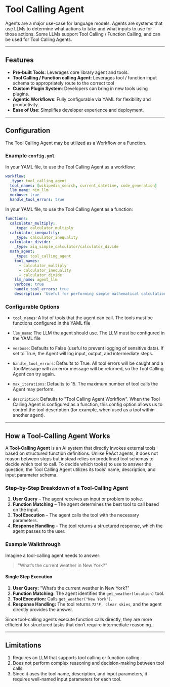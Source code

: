<!--
SPDX-FileCopyrightText: Copyright (c) 2025, NVIDIA CORPORATION & AFFILIATES. All rights reserved.
SPDX-License-Identifier: Apache-2.0

Licensed under the Apache License, Version 2.0 (the "License");
you may not use this file except in compliance with the License.
You may obtain a copy of the License at

http://www.apache.org/licenses/LICENSE-2.0

Unless required by applicable law or agreed to in writing, software
distributed under the License is distributed on an "AS IS" BASIS,
WITHOUT WARRANTIES OR CONDITIONS OF ANY KIND, either express or implied.
See the License for the specific language governing permissions and
limitations under the License.
-->

# Tool Calling Agent

Agents are a major use-case for language models. Agents are systems that use LLMs to determine what actions to take and what inputs to use for those actions.
Some LLMs support Tool Calling / Function Calling, and can be used for Tool Calling Agents. 

---

## Features
- **Pre-built Tools**: Leverages core library agent and tools.
- **Tool Calling / Function calling Agent:** Leverages tool / function input schema to appropriately route to the correct tool
- **Custom Plugin System**: Developers can bring in new tools using plugins.
- **Agentic Workflows**: Fully configurable via YAML for flexibility and productivity.
- **Ease of Use**: Simplifies developer experience and deployment.

---

## Configuration
The Tool Calling Agent may be utilized as a Workflow or a Function.

### Example `config.yml`
In your YAML file, to use the Tool Calling Agent as a workflow:
```yaml
workflow:
  _type: tool_calling_agent
  tool_names: [wikipedia_search, current_datetime, code_generation]
  llm_name: nim_llm
  verbose: true
  handle_tool_errors: true
```
In your YAML file, to use the Tool Calling Agent as a function:
```yaml
functions:
  calculator_multiply:
    _type: calculator_multiply
  calculator_inequality:
    _type: calculator_inequality
  calculator_divide:
    _type: aiq_simple_calculator/calculator_divide
  math_agent:
    _type: tool_calling_agent
    tool_names:
      - calculator_multiply
      - calculator_inequality
      - calculator_divide
    llm_name: agent_llm
    verbose: true
    handle_tool_errors: true
    description: 'Useful for performing simple mathematical calculations.' 
```

### Configurable Options
<ul> <li>

`tool_names`: A list of tools that the agent can call.  The tools must be functions configured in the YAML file 
</li><li>

`llm_name`: The LLM the agent should use.  The LLM must be configured in the YAML file 
</li><li>

`verbose`: Defaults to False (useful to prevent logging of sensitive data).  If set to True, the Agent will log input, output, and intermediate steps. 
</li><li>

`handle_tool_errors`: Defaults to True.  All tool errors will be caught and a ToolMessage with an error message will be returned, so the Tool Calling Agent can try again. 
</li><li>

`max_iterations`: Defaults to 15.  The maximum number of tool calls the Agent may perform. 
</li><li>

`description`:  Defaults to "Tool Calling Agent Workflow".  When the Tool Calling Agent is configured as a function, this config option allows us to control
the tool description (for example, when used as a tool within another agent).
</li></ul>

---

## How a Tool-Calling Agent Works

A **Tool-Calling Agent** is an AI system that directly invokes external tools based on structured function definitions. 
Unlike ReAct agents, it does not reason between steps but instead relies on predefined tool schemas to decide which tool to call.  To decide which tool(s) to use to answer the question, the Tool Calling Agent utilizes its tools' name, description, and input parameter schema. 

### Step-by-Step Breakdown of a Tool-Calling Agent

1. **User Query** – The agent receives an input or problem to solve.  
2. **Function Matching** – The agent determines the best tool to call based on the input.  
3. **Tool Execution** – The agent calls the tool with the necessary parameters.  
4. **Response Handling** – The tool returns a structured response, which the agent passes to the user.  

### **Example Walkthrough**

Imagine a tool-calling agent needs to answer:

> "What’s the current weather in New York?"

#### Single Step Execution
1. **User Query:** "What’s the current weather in New York?"  
2. **Function Matching:** The agent identifies the `get_weather(location)` tool.  
3. **Tool Execution:** Calls `get_weather("New York")`.  
4. **Response Handling:** The tool returns `72°F, clear skies`, and the agent directly provides the answer.  

Since tool-calling agents execute function calls directly, they are more efficient for structured tasks that don’t require intermediate reasoning.

---

## Limitations
<ol>
<li>Requires an LLM that supports tool calling or function calling.</li>

<li>Does not perform complex reasoning and decision-making between tool calls.</li>

<li>Since it uses the tool name, description, and input parameters, it requires well-named input parameters for each tool.</li>
</ol>
